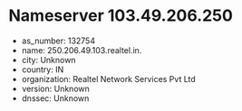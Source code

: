 # Nameserver 103.49.206.250

* as_number: 132754
* name: 250.206.49.103.realtel.in.
* city: Unknown
* country: IN
* organization: Realtel Network Services Pvt Ltd
* version: Unknown
* dnssec: Unknown
